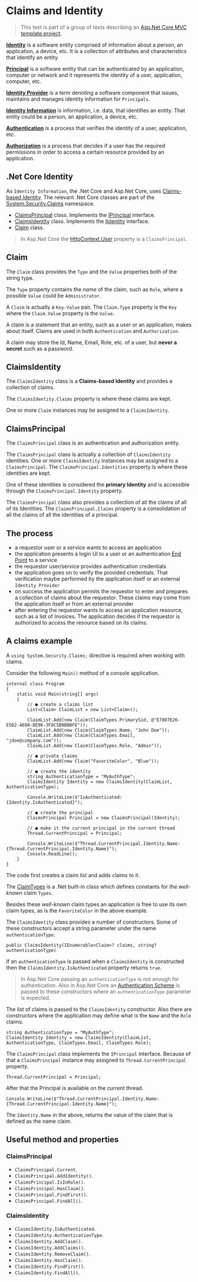 # Claims and Identity

> This text is part of a group of texts describing an [Asp.Net Core MVC template project](ReadMe.md).
 
[**Identity**](https://en.wikipedia.org/wiki/Digital_identity) is a software entity comprised of information about a person, an application, a device, etc. It is a collection of attributes and characteristics that identify an entity. 

[**Principal**](https://en.wikipedia.org/wiki/Principal_(computer_security)) is a software entity that can be authenticated by an application, computer or network and it represents the identity of a user, application, computer, etc.

[**Identity Provider**](https://en.wikipedia.org/wiki/Identity_provider) is a term denoting a software component that issues, maintains and manages identity information for `Principals`.

[**Identity Information**](https://en.wikipedia.org/wiki/Identity_and_access_management) is information, i.e. data, that identifies an entity. That entity could be a person, an application, a device, etc. 

[**Authentication**](https://en.wikipedia.org/wiki/Authentication) is a process that verifies the identity of a user, application, etc.

[**Authorization**](https://en.wikipedia.org/wiki/Authorization) is a process that decides if a user has the required permissions in order to access a certain resource provided by an application.  



## .Net Core Identity

As `Identity Information`, the .Net Core and Asp.Net Core, uses [Claims-based Identity](https://en.wikipedia.org/wiki/Claims-based_identity). The relevant .Net Core classes are part of the [System.Security.Claims](https://learn.microsoft.com/en-us/dotnet/api/system.security.claims) namespace.

- [ClaimsPrincipal](https://learn.microsoft.com/en-us/dotnet/api/system.security.claims.claimsprincipal) class. Implements the [IPrincipal](https://learn.microsoft.com/en-us/dotnet/api/system.security.principal.iprincipal) interface. 
- [ClaimsIdentity](https://learn.microsoft.com/en-us/dotnet/api/system.security.claims.claimsidentity) class. Implements the [IIdentity](https://learn.microsoft.com/en-us/dotnet/api/system.security.principal.iidentity) interface. 
- [Claim](https://learn.microsoft.com/en-us/dotnet/api/system.security.claims.claim) class.

> In Asp.Net Core the [HttpContext.User](https://learn.microsoft.com/en-us/dotnet/api/microsoft.aspnetcore.http.httpcontext.user) property is a `ClaimsPrincipal`.

## Claim
The `Claim` class provides the `Type` and the `Value` properties both of the string type. 

The `Type` property contains the *name* of the claim, such as `Role`, where a possible `Value` could be `Administrator`.  

A `Claim` is actually a `Key-Value` pair. The `Claim.Type` property is the `Key` where the `Claim.Value` property is the `Value`.

A claim is a statement that an entity, such as a user or an application, makes about itself. Claims are used in both `Authentication` and `Authorization`.

A claim may store the Id, Name, Email, Role, etc. of a user, but **never a secret** such as a password.

## ClaimsIdentity

The `ClaimsIdentity` class is a **Claims-based Identity** and provides a collection of claims.

The `ClaimsIdentity.Claims` property is where these claims are kept.

One or more `Claim` instances may be assigned to a `ClaimsIdentity`. 

## ClaimsPrincipal

The `ClaimsPrincipal` class is an authentication and authorization entity.

The `ClaimsPrincipal` class is actually a collection of `ClaimsIdentity` identities. One or more `ClaimsIdentity` instances may be assigned to a `ClaimsPrincipal`. The `ClaimsPrincipal.Identities` property is where these identities are kept. 

One of these identities is considered the **primary Identity** and is accessible through the `ClaimsPrincipal.Identity` property.

The `ClaimsPrincipal` class also provides a collection of all the claims of all of its Identities. The `ClaimsPrincipal.Claims` property is a consolidation of all the claims of all the identities of a principal.

## The process

- a requestor user or a service wants to access an application
- the application presents a login UI to a user or an authentication [End Point](https://en.wikipedia.org/wiki/Web_API#Endpoints) to a service
- the requestor user/service provides authentication credentials
- the application goes on to verify the provided credentials. That verification maybe performed by the application itself or an external `Identity Provider`
- on success the application permits the requestor to enter and prepares a collection of claims about the requestor. These claims may come from the application itself or from an external provider
- after entering the requestor wants to access an application resource, such as a list of Invoices. The application decides if the requestor is authorized to access the resource based on its claims.

## A claims example

A `using System.Security.Claims;` directive is required when working with claims.

Consider the following `Main()` method of a console application.

```
internal class Program
{
    static void Main(string[] args)
    {
        // ● create a claims list
        List<Claim> ClaimList = new List<Claim>();

        ClaimList.Add(new Claim(ClaimTypes.PrimarySid, @"E7807E26-E5D2-4698-8E96-3F0C5B9BBBFE"));
        ClaimList.Add(new Claim(ClaimTypes.Name, "John Doe"));
        ClaimList.Add(new Claim(ClaimTypes.Email, "jdoe@company.com"));
        ClaimList.Add(new Claim(ClaimTypes.Role, "Admin"));

        // ● private claims
        ClaimList.Add(new Claim("FavoriteColor", "Blue"));

        // ● create the identity
        string AuthenticationType = "MyAuthType";
        ClaimsIdentity Identity = new ClaimsIdentity(ClaimList, AuthenticationType);   

        Console.WriteLine($"IsAuthenticated: {Identity.IsAuthenticated}");

        // ● create the principal
        ClaimsPrincipal Principal = new ClaimsPrincipal(Identity);

        // ● make it the current principal in the current thread
        Thread.CurrentPrincipal = Principal;

        Console.WriteLine($"Thread.CurrentPrincipal.Identity.Name: {Thread.CurrentPrincipal.Identity.Name}");
        Console.ReadLine();
    }
}
```
The code first creates a claim list and adds claims to it.

The [ClaimTypes](https://learn.microsoft.com/en-us/dotnet/api/system.security.claims.claimtypes) is a .Net built-in class which defines constants for the *well-known* claim `Types`. 

Besides these *well-known* claim types an application is free to use its own claim types, as is the `FavoriteColor` in the above example.

The `ClaimsIdentity` class provides a number of constructors. Some of these constructors accept a string parameter under the name `authenticationType`.

```
public ClaimsIdentity(IEnumerable<Claim>? claims, string? authenticationType)
```

If an `authenticationType` is passed when a `ClaimsIdentity` is constructed then the `ClaimsIdentity.IsAuthenticated` property returns `true`. 

> In Asp.Net Core passing an `authenticationType` is not enough for authentication. Also in Asp.Net Core an [Authentication Scheme](https://learn.microsoft.com/en-us/aspnet/core/security/authentication/#authentication-scheme) is passed to these constructors where an `authenticationType` parameter is expected.

The list of claims is passed to the `ClaimsIdentity` constructor. Also there are constructors where the application may define what is the `Name` and the `Role` claims.

```
string AuthenticationType = "MyAuthType";
ClaimsIdentity Identity = new ClaimsIdentity(ClaimList, AuthenticationType, ClaimTypes.Email, ClaimTypes.Role);  
```

The `ClaimsPrincipal` class implements the `IPrincipal` interface. Because of that a `ClaimsPrincipal` instance may assigned to `Thread.CurrentPrincipal` property.

```
Thread.CurrentPrincipal = Principal;
```

After that the Principal is available on the current thread.

```
Console.WriteLine($"Thread.CurrentPrincipal.Identity.Name: {Thread.CurrentPrincipal.Identity.Name}");
```

The `Identity.Name` in the above, returns the value of the claim that is defined as the name claim.

## Useful method and properties

### ClaimsPrincipal
- `ClaimsPrincipal.Current`.
- `ClaimsPrincipal.AddIdentity()`.
- `ClaimsPrincipal.IsInRole()`. 
- `ClaimsPrincipal.HasClaim()`. 
- `ClaimsPrincipal.FindFirst()`. 
- `ClaimsPrincipal.FindAll()`. 

### ClaimsIdentity
- `ClaimsIdentity.IsAuthenticated`.
- `ClaimsIdentity.AuthenticationType`.
- `ClaimsIdentity.AddClaim()`.
- `ClaimsIdentity.AddClaims()`.
- `ClaimsIdentity.RemoveClaim()`.
- `ClaimsIdentity.HasClaim()`. 
- `ClaimsIdentity.FindFirst()`. 
- `ClaimsIdentity.FindAll()`. 

 


